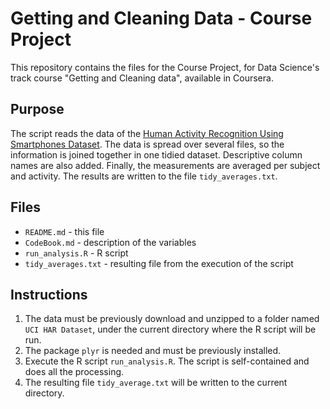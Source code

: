 # Getting and Cleaning Data - Course Project

This repository contains the files for the Course Project, for Data Science's track course "Getting and Cleaning data", available in Coursera.

## Purpose
The script reads the data of the [Human Activity Recognition Using Smartphones Dataset](http://archive.ics.uci.edu/ml/datasets/Human+Activity+Recognition+Using+Smartphones).
The data is spread over several files, so the information is joined together in one tidied dataset.
Descriptive column names are also added.
Finally, the measurements are averaged per subject and activity.
The results are written to the file `tidy_averages.txt`.

## Files
- `README.md`         - this file
- `CodeBook.md`       - description of the variables
- `run_analysis.R`    - R script
- `tidy_averages.txt` - resulting file from the execution of the script

## Instructions
1. The data must be previously download and unzipped to a folder named `UCI HAR Dataset`, under the current directory where the R script will be run.
2. The package `plyr` is needed and must be previously installed.
3. Execute the R script `run_analysis.R`. The script is self-contained and does all the processing.
4. The resulting file `tidy_average.txt` will be written to the current directory.
